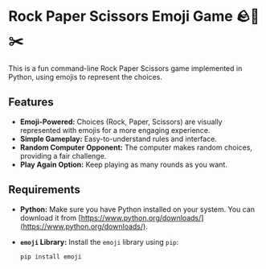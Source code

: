 # Rock Paper Scissors Emoji Game 🪨📄✂️

This is a fun command-line Rock Paper Scissors game implemented in Python, using emojis to represent the choices.

## Features

- **Emoji-Powered:**  Choices (Rock, Paper, Scissors) are visually represented with emojis for a more engaging experience.
- **Simple Gameplay:**  Easy-to-understand rules and interface.
- **Random Computer Opponent:**  The computer makes random choices, providing a fair challenge.
- **Play Again Option:**  Keep playing as many rounds as you want.

## Requirements

- **Python:**  Make sure you have Python installed on your system. You can download it from [https://www.python.org/downloads/](https://www.python.org/downloads/).
- **`emoji` Library:** Install the `emoji` library using `pip`:

   ```bash
   pip install emoji
